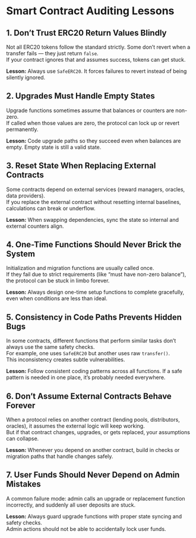 # Smart Contract Auditing Lessons



## 1. Don’t Trust ERC20 Return Values Blindly

Not all ERC20 tokens follow the standard strictly. Some don’t revert when a transfer fails — they just return `false`.  
If your contract ignores that and assumes success, tokens can get stuck.

**Lesson:** Always use `SafeERC20`. It forces failures to revert instead of being silently ignored.



## 2. Upgrades Must Handle Empty States

Upgrade functions sometimes assume that balances or counters are non-zero.  
If called when those values are zero, the protocol can lock up or revert permanently.

**Lesson:** Code upgrade paths so they succeed even when balances are empty. Empty state is still a valid state.



## 3. Reset State When Replacing External Contracts

Some contracts depend on external services (reward managers, oracles, data providers).  
If you replace the external contract without resetting internal baselines, calculations can break or underflow.

**Lesson:** When swapping dependencies, sync the state so internal and external counters align.



## 4. One-Time Functions Should Never Brick the System

Initialization and migration functions are usually called once.  
If they fail due to strict requirements (like “must have non-zero balance”), the protocol can be stuck in limbo forever.

**Lesson:** Always design one-time setup functions to complete gracefully, even when conditions are less than ideal.



## 5. Consistency in Code Paths Prevents Hidden Bugs

In some contracts, different functions that perform similar tasks don’t always use the same safety checks.  
For example, one uses `SafeERC20` but another uses raw `transfer()`.  
This inconsistency creates subtle vulnerabilities.

**Lesson:** Follow consistent coding patterns across all functions. If a safe pattern is needed in one place, it’s probably needed everywhere.



## 6. Don’t Assume External Contracts Behave Forever

When a protocol relies on another contract (lending pools, distributors, oracles), it assumes the external logic will keep working.  
But if that contract changes, upgrades, or gets replaced, your assumptions can collapse.

**Lesson:** Whenever you depend on another contract, build in checks or migration paths that handle changes safely.



## 7. User Funds Should Never Depend on Admin Mistakes

A common failure mode: admin calls an upgrade or replacement function incorrectly, and suddenly all user deposits are stuck.

**Lesson:** Always guard upgrade functions with proper state syncing and safety checks.  
Admin actions should not be able to accidentally lock user funds.


